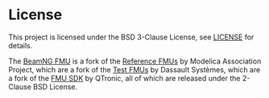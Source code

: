 # License

This project is licensed under the BSD 3-Clause License, see [LICENSE](https://github.com/BeamNG/BeamNG-MATLAB-Simulink-integration/blob/main/LICENSE) for details.

The [BeamNG FMU](simulink/fmu.md) is a fork of the [Reference FMUs](https://github.com/modelica/Reference-FMUs) by Modelica Association Project, which are a fork of the [Test FMUs](https://github.com/CATIA-Systems/Test-FMUs) by Dassault Syst&egrave;mes, which are a fork of the [FMU SDK](https://github.com/qtronic/fmusdk) by QTronic, all of which are released under the 2-Clause BSD License.
